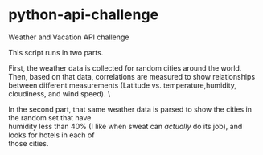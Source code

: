 # python-api-challenge
Weather and Vacation API challenge


This script runs in two parts.

First, the weather data is collected for random cities around the world. \
Then, based on that data, correlations are measured to show relationships \
between different measurements (Latitude vs. temperature,humidity, cloudiness, and wind speed). \

In the second part, that same weather data is parsed to show the cities in the random set that have \
humidity less than 40% (I like when sweat can *actually* do its job), and looks for hotels in each of \
those cities. 

